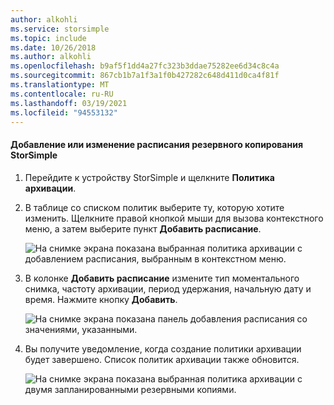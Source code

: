 ```yaml
---
author: alkohli
ms.service: storsimple
ms.topic: include
ms.date: 10/26/2018
ms.author: alkohli
ms.openlocfilehash: b9af5f1dd4a27fc323b3ddae75282ee6d34c8c4a
ms.sourcegitcommit: 867cb1b7a1f3a1f0b427282c648d411d0ca4f81f
ms.translationtype: MT
ms.contentlocale: ru-RU
ms.lasthandoff: 03/19/2021
ms.locfileid: "94553132"
---
```

#### <a name="to-add-or-modify-a-storsimple-backup-schedule"></a>Добавление или изменение расписания резервного копирования StorSimple

1. Перейдите к устройству StorSimple и щелкните **Политика архивации**.

2. В таблице со списком политик выберите ту, которую хотите изменить. Щелкните правой кнопкой мыши для вызова контекстного меню, а затем выберите пункт **Добавить расписание**.

    ![На снимке экрана показана выбранная политика архивации с добавлением расписания, выбранным в контекстном меню.](./media/storsimple-8000-add-modify-backup-schedule-u2/addschedule1.png)

3. В колонке **Добавить расписание** измените тип моментального снимка, частоту архивации, период удержания, начальную дату и время. Нажмите кнопку **Добавить**.

    ![На снимке экрана показана панель добавления расписания со значениями, указанными.](./media/storsimple-8000-add-modify-backup-schedule-u2/addschedule5.png)

4. Вы получите уведомление, когда создание политики архивации будет завершено. Список политик архивации также обновится.

    ![На снимке экрана показана выбранная политика архивации с двумя запланированными резервными копиями.](./media/storsimple-8000-add-modify-backup-schedule-u2/addschedule4.png)

